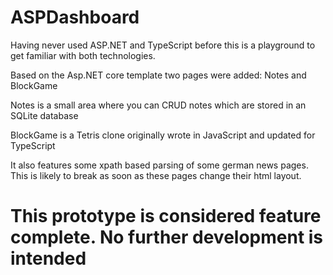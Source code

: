 # ASPDashboard

Having never used ASP.NET and TypeScript before this is a playground to get familiar with both technologies.

Based on the Asp.NET core template two pages were added: Notes and BlockGame

Notes is a small area where you can CRUD notes which are stored in an SQLite database

BlockGame is a Tetris clone originally wrote in JavaScript and updated for TypeScript

It also features some xpath based parsing of some german news pages. This is likely to break as soon as these pages change their html layout.

# This prototype is considered feature complete. No further development is intended
